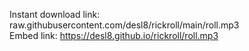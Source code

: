 Instant download link: raw.githubusercontent.com/desl8/rickroll/main/roll.mp3  
Embed link: https://desl8.github.io/rickroll/roll.mp3
